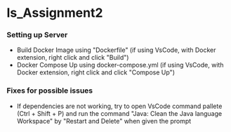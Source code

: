 # Is_Assignment2
 
### Setting up Server
- Build Docker Image using "Dockerfile" (if using VsCode, with Docker extension, right click and click "Build")
- Docker Compose Up using docker-compose.yml (if using VsCode, with Docker extension, right click and click "Compose Up")


### Fixes for possible issues
- If dependencies are not working, try to open VsCode command pallete (Ctrl + Shift + P) and run the command "Java: Clean the Java language Workspace" by "Restart and Delete" when given the prompt